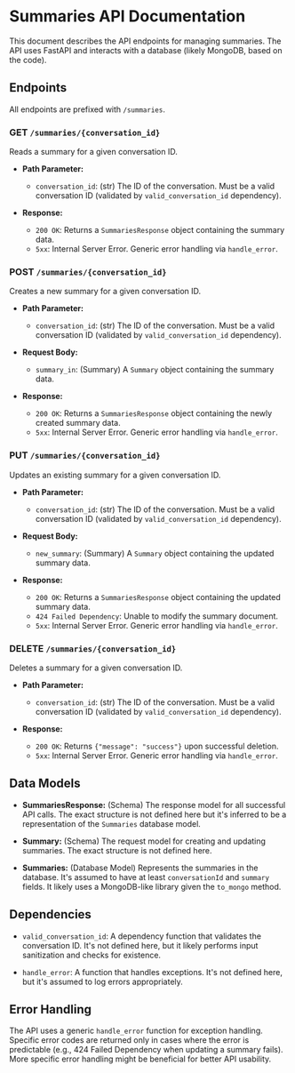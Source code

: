 # Summaries API Documentation

This document describes the API endpoints for managing summaries.  The API uses FastAPI and interacts with a database (likely MongoDB, based on the code).

## Endpoints

All endpoints are prefixed with `/summaries`.

### GET `/summaries/{conversation_id}`

Reads a summary for a given conversation ID.

* **Path Parameter:**
    * `conversation_id`: (str) The ID of the conversation.  Must be a valid conversation ID (validated by `valid_conversation_id` dependency).

* **Response:**
    * `200 OK`: Returns a `SummariesResponse` object containing the summary data.
    * `5xx`: Internal Server Error.  Generic error handling via `handle_error`.


### POST `/summaries/{conversation_id}`

Creates a new summary for a given conversation ID.

* **Path Parameter:**
    * `conversation_id`: (str) The ID of the conversation. Must be a valid conversation ID (validated by `valid_conversation_id` dependency).

* **Request Body:**
    * `summary_in`: (Summary)  A `Summary` object containing the summary data.

* **Response:**
    * `200 OK`: Returns a `SummariesResponse` object containing the newly created summary data.
    * `5xx`: Internal Server Error. Generic error handling via `handle_error`.


### PUT `/summaries/{conversation_id}`

Updates an existing summary for a given conversation ID.

* **Path Parameter:**
    * `conversation_id`: (str) The ID of the conversation. Must be a valid conversation ID (validated by `valid_conversation_id` dependency).

* **Request Body:**
    * `new_summary`: (Summary) A `Summary` object containing the updated summary data.

* **Response:**
    * `200 OK`: Returns a `SummariesResponse` object containing the updated summary data.
    * `424 Failed Dependency`: Unable to modify the summary document.
    * `5xx`: Internal Server Error. Generic error handling via `handle_error`.


### DELETE `/summaries/{conversation_id}`

Deletes a summary for a given conversation ID.

* **Path Parameter:**
    * `conversation_id`: (str) The ID of the conversation. Must be a valid conversation ID (validated by `valid_conversation_id` dependency).

* **Response:**
    * `200 OK`: Returns `{"message": "success"}` upon successful deletion.
    * `5xx`: Internal Server Error. Generic error handling via `handle_error`.


## Data Models

* **SummariesResponse:**  (Schema)  The response model for all successful API calls.  The exact structure is not defined here but it's inferred to be a representation of the `Summaries` database model.

* **Summary:** (Schema)  The request model for creating and updating summaries.  The exact structure is not defined here.

* **Summaries:** (Database Model) Represents the summaries in the database.  It's assumed to have at least `conversationId` and `summary` fields.  It likely uses a MongoDB-like library given the `to_mongo` method.


## Dependencies

* `valid_conversation_id`: A dependency function that validates the conversation ID.  It's not defined here, but it likely performs input sanitization and checks for existence.

* `handle_error`: A function that handles exceptions.  It's not defined here, but it's assumed to log errors appropriately.


## Error Handling

The API uses a generic `handle_error` function for exception handling. Specific error codes are returned only in cases where the error is predictable (e.g., 424 Failed Dependency when updating a summary fails).  More specific error handling might be beneficial for better API usability.
